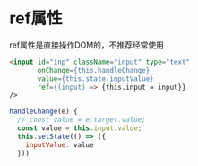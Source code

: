 # ref属性

ref属性是直接操作DOM的，不推荐经常使用

```html
<input id="inp" className="input" type="text"
       onChange={this.handleChange}
       value={this.state.inputValue}
       ref={(input) => {this.input = input}}
/>
```

```js
handleChange(e) {
  // const value = e.target.value;
  const value = this.input.value;
  this.setState(() => ({
    inputValue: value
  }))
```

